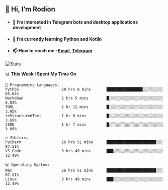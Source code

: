 ## 👋 Hi, I’m Rodion
- #### 👀 I’m interested in Telegram bots and desktop applications development
- #### 🌱 I’m currently learning Python and Kotlin
- #### 📫 How to reach me : [Email](mailto:me@lavn.ml), [Telegram](https://t.me/fast_geek)

![Stats](https://github-readme-stats.vercel.app/api?username=fast-geek&show_icons=true&theme=react&hide=issues&count_private=true&layout=compact)


<!--START_SECTION:waka-->
📊 **This Week I Spent My Time On** 

```text
💬 Programming Languages: 
Python                   20 hrs 8 mins       ████████████████░░░░░░░░░   65.64% 
Markdown                 2 hrs 5 mins        █░░░░░░░░░░░░░░░░░░░░░░░░   6.83% 
TOML                     1 hr 12 mins        █░░░░░░░░░░░░░░░░░░░░░░░░   3.95% 
reStructuredText         1 hr 8 mins         █░░░░░░░░░░░░░░░░░░░░░░░░   3.69% 
JSON                     1 hr 7 mins         █░░░░░░░░░░░░░░░░░░░░░░░░   3.66%

🔥 Editors: 
PyCharm                  26 hrs 51 mins      ██████████████████████░░░   87.51% 
VS Code                  3 hrs 49 mins       ███░░░░░░░░░░░░░░░░░░░░░░   12.49%

💻 Operating System: 
Mac                      26 hrs 51 mins      ██████████████████████░░░   87.51% 
Linux                    3 hrs 49 mins       ███░░░░░░░░░░░░░░░░░░░░░░   12.49%

```


<!--END_SECTION:waka-->

